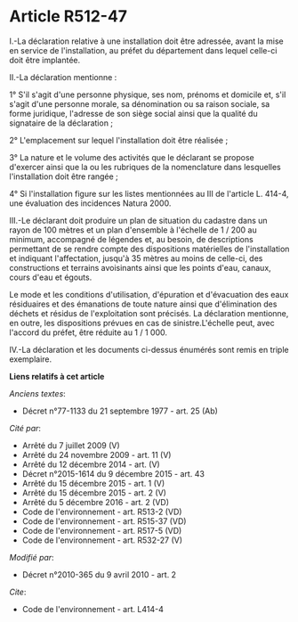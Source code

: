 # Article R512-47

I.-La déclaration relative à une installation doit être adressée, avant la mise en service de l'installation, au préfet du
département dans lequel celle-ci doit être implantée. 

II.-La déclaration mentionne : 

1° S'il s'agit d'une personne physique, ses nom, prénoms et domicile et, s'il s'agit d'une personne morale, sa dénomination
ou sa raison sociale, sa forme juridique, l'adresse de son siège social ainsi que la qualité du signataire de la
déclaration ; 

2° L'emplacement sur lequel l'installation doit être réalisée ; 

3° La nature et le volume des activités que le déclarant se propose d'exercer ainsi que la ou les rubriques de la
nomenclature dans lesquelles l'installation doit être rangée ; 

4° Si l'installation figure sur les listes mentionnées au III de l'article L. 414-4, une évaluation des incidences Natura
2000. 

III.-Le déclarant doit produire un plan de situation du cadastre dans un rayon de 100 mètres et un plan d'ensemble à
l'échelle de 1 / 200 au minimum, accompagné de légendes et, au besoin, de descriptions permettant de se rendre compte des
dispositions matérielles de l'installation et indiquant l'affectation, jusqu'à 35 mètres au moins de celle-ci, des
constructions et terrains avoisinants ainsi que les points d'eau, canaux, cours d'eau et égouts. 

Le mode et les conditions d'utilisation, d'épuration et d'évacuation des eaux résiduaires et des émanations de toute nature
ainsi que d'élimination des déchets et résidus de l'exploitation sont précisés. La déclaration mentionne, en outre, les
dispositions prévues en cas de sinistre.L'échelle peut, avec l'accord du préfet, être réduite au 1 / 1 000. 

IV.-La déclaration et les documents ci-dessus énumérés sont remis en triple exemplaire.

**Liens relatifs à cet article**

_Anciens textes_:

  - Décret n°77-1133 du 21 septembre 1977 - art. 25 (Ab)

_Cité par_:

  - Arrêté du 7 juillet 2009 (V)
  - Arrêté du 24 novembre 2009 - art. 11 (V)
  - Arrêté du 12 décembre 2014 - art. (V)
  - Décret n°2015-1614 du 9 décembre 2015 - art. 43
  - Arrêté du 15 décembre 2015 - art. 1 (V)
  - Arrêté du 15 décembre 2015 - art. 2 (V)
  - Arrêté du 5 décembre 2016 - art. 2 (VD)
  - Code de l'environnement - art. R513-2 (VD)
  - Code de l'environnement - art. R515-37 (VD)
  - Code de l'environnement - art. R517-5 (VD)
  - Code de l'environnement - art. R532-27 (V)

_Modifié par_:

  - Décret n°2010-365 du 9 avril 2010 - art. 2

_Cite_:

  - Code de l'environnement - art. L414-4
